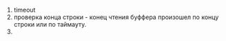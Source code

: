 1) timeout
2) проверка конца строки - конец чтения буффера произошел по концу строки или по таймауту.
3) 
